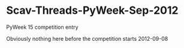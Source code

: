 Scav-Threads-PyWeek-Sep-2012
============================

PyWeek 15 competition entry

Obviously nothing here before the competition starts 2012-09-08